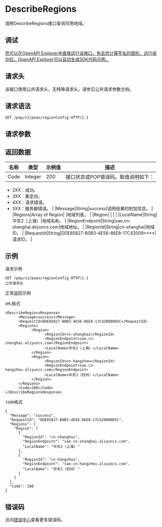 # DescribeRegions

调用DescribeRegions接口查询可用地域。

## 调试

[您可以在OpenAPI Explorer中直接运行该接口，免去您计算签名的困扰。运行成功后，OpenAPI Explorer可以自动生成SDK代码示例。](https://api.aliyun.com/#product=sae&api=DescribeRegions&type=ROA&version=2019-05-06)

## 请求头

该接口使用公共请求头，无特殊请求头。请参见公共请求参数文档。

## 请求语法

```
GET /pop/v1/paas/regionConfig HTTP/1.1
```

## 请求参数

## 返回数据

|名称|类型|示例值|描述|
|--|--|---|--|
|Code|Integer|200|接口状态或POP错误码。取值说明如下：

 -   2XX：成功。
-   3XX：重定向。
-   4XX：请求错误。
-   5XX：服务器错误。 |
|Message|String|success|调用结果的附加信息。 |
|Regions|Array of Region| |地域列表。 |
|Region| | | |
|LocalName|String|华东2（上海）|地域名称。 |
|RegionEndpoint|String|sae.cn-shanghai.aliyuncs.com|地域地址。 |
|RegionId|String|cn-shanghai|地域ID。 |
|RequestId|String|DDE85827-B0B3-4E56-86E8-17C42009\*\*\*\*|请求ID。 |

## 示例

请求示例

```
GET /pop/v1/paas/regionConfig HTTP/1.1
公共请求头
```

正常返回示例

`XML`格式

```
<DescribeRegionsResponse>
	  <Message>success</Message>
	  <RequestId>DDE85827-B0B3-4E56-86E8-17C420090D5C</RequestId>
	  <Regions>
		    <Region>
			      <RegionId>cn-shanghai</RegionId>
			      <RegionEndpoint>sae.cn-shanghai.aliyuncs.com</RegionEndpoint>
			      <LocalName>华东2（上海）</LocalName>
		    </Region>
		    <Region>
			      <RegionId>cn-hangzhou</RegionId>
			      <RegionEndpoint>sae.cn-hangzhou.aliyuncs.com</RegionEndpoint>
			      <LocalName>华东1（杭州）</LocalName>
		    </Region>
	  </Regions>
	  <Code>200</Code>
</DescribeRegionsResponse>
```

`JSON`格式

```
{
  "Message": "success",
  "RequestId": "DDE85827-B0B3-4E56-86E8-17C420090D5C",
  "Regions": {
    "Region": [
      {
        "RegionId": "cn-shanghai",
        "RegionEndpoint": "sae.cn-shanghai.aliyuncs.com",
        "LocalName": "华东2（上海）"
      },
      {
        "RegionId": "cn-hangzhou",
        "RegionEndpoint": "sae.cn-hangzhou.aliyuncs.com",
        "LocalName": "华东1（杭州）"
      }
    ]
  },
  "Code": 200
}
```

## 错误码

访问[错误中心](https://error-center.aliyun.com/status/product/sae)查看更多错误码。

